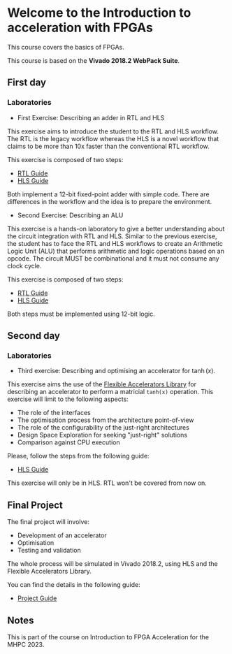 # Welcome to the Introduction to acceleration with FPGAs

This course covers the basics of FPGAs.

This course is based on the **Vivado 2018.2 WebPack Suite**.

## First day

### Laboratories

* First Exercise: Describing an adder in RTL and HLS

This exercise aims to introduce the student to the RTL and HLS workflow. The RTL is the legacy workflow whereas the HLS is a novel workflow that claims to be more than 10x faster than the conventional RTL workflow.

This exercise is composed of two steps:

* [RTL Guide](first-exercise/adder/RTL/GUIDE.md)
* [HLS Guide](first-exercise/adder/HLS/GUIDE.md)

Both implement a 12-bit fixed-point adder with simple code. There are differences in the workflow and the idea is to prepare the environment.

* Second Exercise: Describing an ALU

This exercise is a hands-on laboratory to give a better understanding about the circuit integration with RTL and HLS. Similar to the previous exercise, the student has to face the RTL and HLS workflows to create an Arithmetic Logic Unit (ALU) that performs arithmetic and logic operations based on an opcode. The circuit MUST be combinational and it must not consume any clock cycle.

This exercise is composed of two steps:

* [RTL Guide](second-exercise/alu/RTL/GUIDE.md)
* [HLS Guide](second-exercise/alu/HLS/GUIDE.md)

Both steps must be implemented using 12-bit logic.

## Second day

### Laboratories

* Third exercise: Describing and optimising an accelerator for $\tanh(x)$.

This exercise aims the use of the [Flexible Accelerators Library](https://gitlab.com/ecas-lab-tec/approximate-flexible-acceleration-ml/flexible-accelerators-library-fal) for describing an accelerator to perform a matricial `tanh(x)` operation. This exercise will limit to the following aspects:

* The role of the interfaces
* The optimisation process from the architecture point-of-view
* The role of the configurability of the just-right architectures
* Design Space Exploration for seeking "just-right" solutions
* Comparison against CPU execution

Please, follow the steps from the following guide:

* [HLS Guide](third-exercise/GUIDE.md)

This exercise will only be in HLS. RTL won't be covered from now on.

## Final Project

The final project will involve:

* Development of an accelerator
* Optimisation
* Testing and validation

The whole process will be simulated in Vivado 2018.2, using HLS and the Flexible Accelerators Library.

You can find the details in the following guide:

* [Project Guide](final-exercise/GUIDE.md)

## Notes

This is part of the course on Introduction to FPGA Acceleration for the MHPC 2023.
